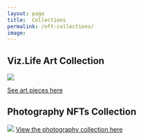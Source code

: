 ```yaml
---
layout: page
title:  Collections
permalink: /nft-collections/
image:
---
```


## Viz.Life Art Collection
![](/images/posts/deborah_photography/art-collection.png)

[See art pieces here](https://www.jpg.store/collection/vizlifeartcollection)

## Photography NFTs Collection
![](/images/posts/deborah_photography/art-collection.png)
[View the photography collection here](https://viz.life/photography-nfts)


